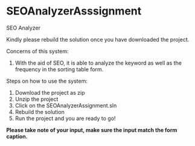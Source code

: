 # SEOAnalyzerAsssignment
SEO Analyzer

Kindly please rebuild the solution once you have downloaded the project.

Concerns of this system:
1. With the aid of SEO, it is able to analyze the keyword as well as the frequency in the sorting table form.


Steps on how to use the system:
1. Download the project as zip
2. Unzip the project
3. Click on the SEOAnalyzerAssignment.sln
4. Rebuild the solution
5. Run the project and you are ready to go!

**Please take note of your input, make sure the input match the form caption.**


